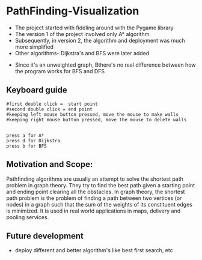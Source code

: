 # PathFinding-Visualization

- The project started with fiddling around with the Pygame library
- The version 1 of the project involved only A* algorithm
- Subsequently, in version 2, the algorithm and deployment was much more simplified
- Other algorithms- Dijkstra's and BFS were later added
* Since it's an unweighted graph, Bthere's no real difference between how the program works for BFS and DFS


## Keyboard guide

```
#first double click =  start point
#second double click = end point
#keeping left mouse button pressed, move the mouse to make walls
#keeping right mouse button pressed, move the mouse to delete walls


press a for A*
press d for Dijkstra
press b for BFS
```

## Motivation and Scope:
Pathfinding algorithms are usually an attempt to solve the shortest path problem in graph theory. They try to find the best path given a starting point and ending point clearing all the obstacles. In graph theory, the shortest path problem is the problem of finding a path between two vertices (or nodes) in a graph such that the sum of the weights of its constituent edges is minimized. It is used in real world applications in maps, delivery and pooling services.


## Future development
- deploy different and better algorithm's like best first search, etc
